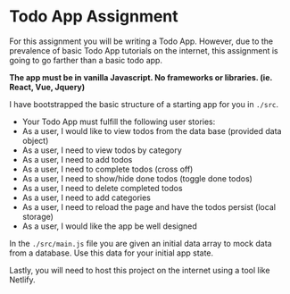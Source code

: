 # Todo App Assignment

For this assignment you will be writing a Todo App. However, due to the prevalence of basic Todo App tutorials on the internet, this assignment is going to go farther than a basic todo app.

**The app must be in vanilla Javascript. No frameworks or libraries. (ie. React, Vue, Jquery)**

I have bootstrapped the basic structure of a starting app for you in `./src`.

- Your Todo App must fulfill the following user stories:
- As a user, I would like to view todos from the data base (provided data object)
- As a user, I need to view todos by category
- As a user, I need to add todos
- As a user, I need to complete todos (cross off)
- As a user, I need to show/hide done todos (toggle done todos)
- As a user, I need to delete completed todos
- As a user, I need to add categories
- As a user, I need to reload the page and have the todos persist (local storage)
- As a user, I would like the app be well designed

In the `./src/main.js` file you are given an initial data array to mock data from a database. Use this data for your initial app state.

Lastly, you will need to host this project on the internet using a tool like Netlify.
